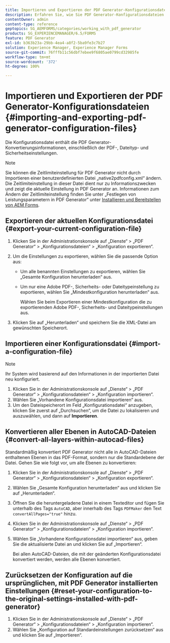 ```yaml
---
title: Importieren und Exportieren der PDF Generator-Konfigurationsdateien
description: Erfahren Sie, wie Sie PDF Generator-Konfigurationsdateien importieren und exportieren.
contentOwner: admin
content-type: reference
geptopics: SG_AEMFORMS/categories/working_with_pdf_generator
products: SG_EXPERIENCEMANAGER/6.5/FORMS
feature: PDF Generator
exl-id: b363b23a-29bb-4ea4-a8f2-5ba9fe3c7b27
solution: Experience Manager, Experience Manager Forms
source-git-commit: 76fffb11c56dbf7ebee9f6805ae0799cd32985fe
workflow-type: tm+mt
source-wordcount: '372'
ht-degree: 100%

---
```


# Importieren und Exportieren der PDF Generator-Konfigurationsdateien {#importing-and-exporting-pdf-generator-configuration-files}

Die Konfigurationsdatei enthält die PDF Generator-Konvertierungsinformationen, einschließlich der PDF-, Dateityp- und Sicherheitseinstellungen.

>[!NOTE]
>
>Sie können die Zeitlimiteinstellung für PDF Generator nicht durch Importieren einer benutzerdefinierten Datei „native2pdfconfig.xml“ ändern. Die Zeitlimiteinstellung in dieser Datei dient nur zu Informationszwecken und zeigt die aktuelle Einstellung in PDF Generator an. Informationen zum Ändern der Zeitlimiteinstellung finden Sie unter „Festlegen von Leistungsparametern in PDF Generator“ unter [Installieren und Bereitstellen von AEM Forms](https://www.adobe.com/go/learn_aemforms_installJBoss_63_de).

## Exportieren der aktuellen Konfigurationsdatei {#export-your-current-configuration-file}

1. Klicken Sie in der Administrationskonsole auf „Dienste“ > „PDF Generator“ > „Konfigurationsdateien“ > „Konfiguration exportieren“.
1. Um die Einstellungen zu exportieren, wählen Sie die passende Option aus:

   * Um alle benannten Einstellungen zu exportieren, wählen Sie „Gesamte Konfiguration herunterladen“ aus.
   * Um nur eine Adobe PDF-, Sicherheits- oder Dateitypeinstellung zu exportieren, wählen Sie „Mindestkonfiguration herunterladen“ aus.

     Wählen Sie beim Exportieren einer Mindestkonfiguration die zu exportierenden Adobe PDF-, Sicherheits- und Dateitypeinstellungen aus.

1. Klicken Sie auf „Herunterladen“ und speichern Sie die XML-Datei am gewünschten Speicherort.

## Importieren einer Konfigurationsdatei {#import-a-configuration-file}

>[!NOTE]
>
>Ihr System wird basierend auf den Informationen in der importierten Datei neu konfiguriert.

1. Klicken Sie in der Administrationskonsole auf „Dienste“ > „PDF Generator“ > „Konfigurationsdateien“ > „Konfiguration importieren“.
1. Wählen Sie „Vorhandene Konfigurationsdatei importieren“ aus.
1. Um den Dateispeicherort im Feld „Konfigurationsdatei“ anzugeben, klicken Sie zuerst auf „Durchsuchen“, um die Datei zu lokalisieren und auszuwählen, und dann auf **Importieren**.

## Konvertieren aller Ebenen in AutoCAD-Dateien {#convert-all-layers-within-autocad-files}

Standardmäßig konvertiert PDF Generator nicht alle in AutoCAD-Dateien enthaltenen Ebenen in das PDF-Format, sondern nur die Standardebene der Datei. Gehen Sie wie folgt vor, um alle Ebenen zu konvertieren:

1. Klicken Sie in der Administrationskonsole auf „Dienste“ > „PDF Generator“ > „Konfigurationsdateien“ > „Konfiguration exportieren“.
1. Wählen Sie „Gesamte Konfiguration herunterladen“ aus und klicken Sie auf „Herunterladen“.
1. Öffnen Sie die heruntergeladene Datei in einem Texteditor und fügen Sie unterhalb des Tags `AutoCAD`, aber innerhalb des Tags `PDFMaker` den Text `convertAllPages="true"` hinzu.
1. Klicken Sie in der Administrationskonsole auf „Dienste“ > „PDF Generator“ > „Konfigurationsdateien“ > „Konfiguration importieren“.
1. Wählen Sie „Vorhandene Konfigurationsdatei importieren“ aus, geben Sie die aktualisierte Datei an und klicken Sie auf „Importieren“.

   Bei allen AutoCAD-Dateien, die mit der geänderten Konfigurationsdatei konvertiert werden, werden alle Ebenen konvertiert.

## Zurücksetzen der Konfiguration auf die ursprünglichen, mit PDF Generator installierten Einstellungen {#reset-your-configuration-to-the-original-settings-installed-with-pdf-generator}

1. Klicken Sie in der Administrationskonsole auf „Dienste“ > „PDF Generator“ > „Konfigurationsdateien“ > „Konfiguration importieren“.
1. Wählen Sie „Konfiguration auf Standardeinstellungen zurücksetzen“ aus und klicken Sie auf „Importieren“.
